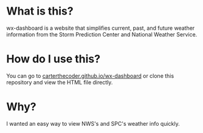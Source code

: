 # What is this?

wx-dashboard is a website that simplifies current, past, and future weather information from the Storm Prediction Center and National Weather Service.

# How do I use this?

You can go to [carterthecoder.github.io/wx-dashboard](https://carterthecoder.github.io/wx-dashboard) or clone this repository and view the HTML file directly.

# Why?

I wanted an easy way to view NWS's and SPC's weather info quickly.
